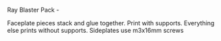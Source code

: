 Ray Blaster Pack - 

Faceplate pieces stack and glue together. Print with supports.
Everything else prints without supports.
Sideplates use m3x16mm screws
